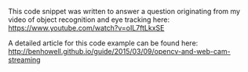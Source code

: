 This code snippet was written to answer a question originating from my video of object recognition and eye tracking here: https://www.youtube.com/watch?v=oIL7ftLkxSE

A detailed article for this code example can be found here:
http://benhowell.github.io/guide/2015/03/09/opencv-and-web-cam-streaming
